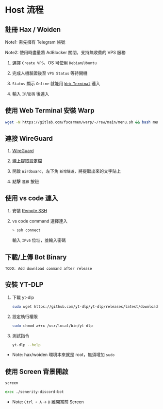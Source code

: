 # Host 流程

## 註冊 Hax / Woiden

Note1: 需先擁有 Telegram 帳號

Note2: 使用時盡量將 AdBlocker 關閉，支持無收費的 VPS 服務

1. 選擇 `Create VPS`，OS 可使用 `Debian`/`Ubuntu`

2. 完成人機驗證後至 `VPS Status` 等待開機

3. `Status` 顯示 `Online` 就能用 [`Web Terminal`](https://ssh.hax.co.id/) 連入

4. 輸入 `IP`/`密碼` 後連入

## 使用 Web Terminal 安裝 Warp

```bash
wget -N https://gitlab.com/fscarmen/warp/-/raw/main/menu.sh && bash menu.sh
```

## 連接 WireGuard

1. [WireGuard](https://www.wireguard.com/install/)

2. [線上提取設定檔](https://replit.com/@misaka-blog/wgcf-profile-generator)

3. 開啟 `WirdGuard`，左下角 `新增隧道`，將提取出來的文字貼上

4. 點擊 `連線` 按鈕

## 使用 vs code 連入

1. 安裝 [Remote SSH](https://marketplace.visualstudio.com/items?itemName=ms-vscode-remote.remote-ssh)

2. vs code command 選擇連入

   ```bash
   > ssh connect
   ```

   輸入 `IPv6` 位址，並輸入密碼

## 下載/上傳 Bot Binary

`TODO: Add download command after release`

## 安裝 YT-DLP

1. 下載 yt-dlp

   ```bash
   sudo wget https://github.com/yt-dlp/yt-dlp/releases/latest/download/yt-dlp -O /usr/local/bin/yt-dlp
   ```

2. 設定執行權限

   ```bash
   sudo chmod a+rx /usr/local/bin/yt-dlp
   ```

3. 測試指令

   ```bash
   yt-dlp --help
   ```

- Note: hax/woiden 環境本來就是 root，無須增加 `sudo`

## 使用 Screen 背景開啟

```bash
screen
```

```bash
exec ./senerity-discord-bot
```

- Note: `Ctrl + A` → `D` 離開當前 Screen

